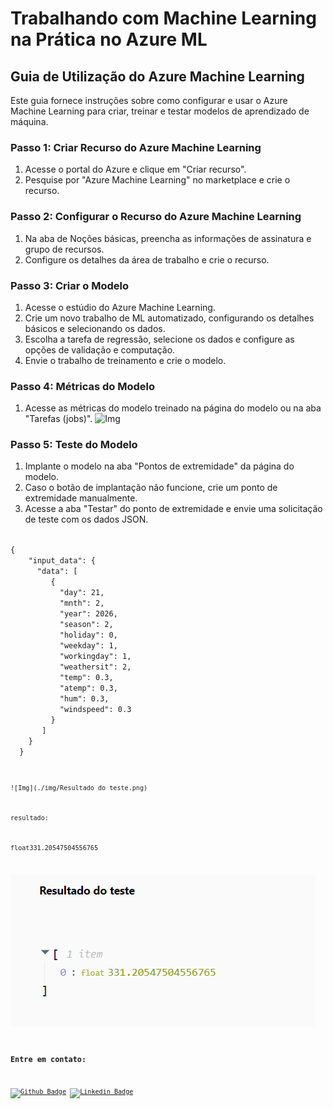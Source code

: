 # Trabalhando com Machine Learning na Prática no Azure ML

## Guia de Utilização do Azure Machine Learning

Este guia fornece instruções sobre como configurar e usar o Azure Machine Learning para criar, treinar e testar modelos de aprendizado de máquina.

### Passo 1: Criar Recurso do Azure Machine Learning
1. Acesse o portal do Azure e clique em "Criar recurso".
2. Pesquise por "Azure Machine Learning" no marketplace e crie o recurso.


### Passo 2: Configurar o Recurso do Azure Machine Learning
1. Na aba de Noções básicas, preencha as informações de assinatura e grupo de recursos.
2. Configure os detalhes da área de trabalho e crie o recurso.


### Passo 3: Criar o Modelo
1. Acesse o estúdio do Azure Machine Learning.
2. Crie um novo trabalho de ML automatizado, configurando os detalhes básicos e selecionando os dados.
3. Escolha a tarefa de regressão, selecione os dados e configure as opções de validação e computação.
4. Envie o trabalho de treinamento e crie o modelo.


### Passo 4: Métricas do Modelo
1. Acesse as métricas do modelo treinado na página do modelo ou na aba "Tarefas (jobs)".
![Img](./img/modelos.gif)

### Passo 5: Teste do Modelo
1. Implante o modelo na aba "Pontos de extremidade" da página do modelo.
2. Caso o botão de implantação não funcione, crie um ponto de extremidade manualmente.
3. Acesse a aba "Testar" do ponto de extremidade e envie uma solicitação de teste com os dados JSON.

<code>
{
    "input_data": {
      "data": [
         {
           "day": 21,
           "mnth": 2,   
           "year": 2026,
           "season": 2,
           "holiday": 0,
           "weekday": 1,
           "workingday": 1,
           "weathersit": 2, 
           "temp": 0.3, 
           "atemp": 0.3,
           "hum": 0.3,
           "windspeed": 0.3 
         }
       ]
    }
  }
<code>

![Img](./img/Resultado do teste.png)


resultado:

float331.20547504556765

![Img](./img/Resultado%20do%20teste.png)

### Entre em contato:

[![Github Badge](http://img.shields.io/badge/-Github-black?style=flat-square&logo=github&link=https://github.com/David8Fernando/)](https://github.com/David8Fernando/) [![Linkedin Badge](https://img.shields.io/badge/-LinkedIn-blue?style=flat-square&logo=Linkedin&logoColor=white&link=https://www.linkedin.com/in/davidfernandopereira/)](https://www.linkedin.com/in/davidfernandopereira)

